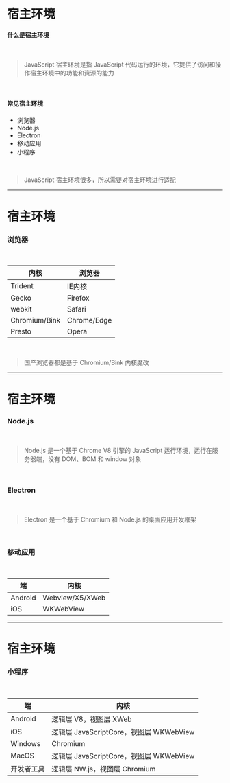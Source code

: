 # 宿主环境

#### 什么是宿主环境

<br />

> JavaScript 宿主环境是指 JavaScript 代码运行的环境，它提供了访问和操作宿主环境中的功能和资源的能力

<br />

#### 常见宿主环境

- 浏览器
- Node.js
- Electron
- 移动应用
- 小程序

<br />

> JavaScript 宿主环境很多，所以需要对宿主环境进行适配

---

# 宿主环境

### 浏览器

<br />

| 内核 | 浏览器 |
| --- | --- |
| Trident | IE内核 |
| Gecko | Firefox |
| webkit | Safari |
| Chromium/Bink | Chrome/Edge |
| Presto | Opera |

<br />

> 国产浏览器都是基于 Chromium/Bink 内核魔改

---

# 宿主环境

### Node.js

<br />

> Node.js 是一个基于 Chrome V8 引擎的 JavaScript 运行环境，运行在服务器端，没有 DOM、BOM 和 window 对象

<br />

### Electron

<br />

> Electron 是一个基于 Chromium 和 Node.js 的桌面应用开发框架

<br />

### 移动应用

<br />

| 端 | 内核 |
| --- | --- |
| Android | Webview/X5/XWeb |
| iOS | WKWebView |

---

# 宿主环境

### 小程序

<br />

| 端 | 内核 |
| --- | --- |
| Android | 逻辑层 V8，视图层 XWeb |
| iOS | 逻辑层 JavaScriptCore，视图层 WKWebView |
| Windows | Chromium |
| MacOS | 逻辑层 JavaScriptCore，视图层 WKWebView |
| 开发者工具 | 逻辑层 NW.js，视图层 Chromium |
